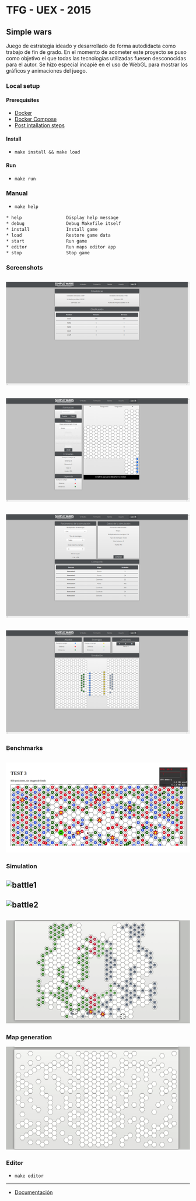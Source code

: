 # TFG - UEX - 2015

## Simple wars

Juego de estrategia ideado y desarrollado de forma autodidacta como trabajo de fin de grado.  En el momento de acometer este proyecto se puso como objetivo el que todas las tecnologías utilizadas fuesen desconocidas para el autor. Se hizo especial incapié en el uso de WebGL para mostrar los gráficos y animaciones del juego.

### Local setup
#### Prerequisites
* [Docker](https://docs.docker.com/engine/install/)
* [Docker Compose](https://docs.docker.com/compose/install/)
* [Post intallation steps](https://docs.docker.com/engine/install/linux-postinstall/)

#### Install
* ``make install && make load``

#### Run
* ``make run``

### Manual
* ``make help``
```
* help                 Display help message
* debug                Debug Makefile itself
* install              Install game
* load                 Restore game data
* start                Run game
* editor               Run maps editor app
* stop                 Stop game
```

### Screenshots
![dashboard](https://raw.githubusercontent.com/anbarquer/simple-wars/master/screen/dashboard.png)
---
![formation](https://raw.githubusercontent.com/anbarquer/simple-wars/master/screen/create_formation2.png)
---
![params](https://raw.githubusercontent.com/anbarquer/simple-wars/master/screen/battle_params.png)
---
![sim](https://raw.githubusercontent.com/anbarquer/simple-wars/master/screen/simulation.png)
---
### Benchmarks
![benchmark](https://raw.githubusercontent.com/anbarquer/simple-wars/master/screen/benchmark.png)
---
### Simulation
![battle1](https://raw.githubusercontent.com/anbarquer/simple-wars/master/screen/battle-1.gif)
---
![battle2](https://raw.githubusercontent.com/anbarquer/simple-wars/master/screen/battle-2.gif)
---
![distance](https://raw.githubusercontent.com/anbarquer/simple-wars/master/screen/distance-battle.gif)
---
### Map generation
![map](https://raw.githubusercontent.com/anbarquer/simple-wars/master/screen/map-generation.gif)

### Editor
* ``make editor``
---
* [Documentación](http://dehesa.unex.es/handle/10662/3534)
